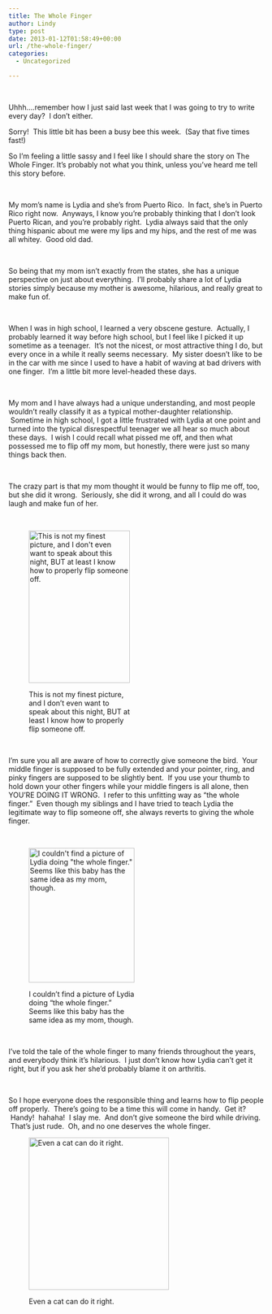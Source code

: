 ```yaml
---
title: The Whole Finger
author: Lindy
type: post
date: 2013-01-12T01:58:49+00:00
url: /the-whole-finger/
categories:
  - Uncategorized

---
```

&nbsp;

Uhhh&#8230;.remember how I just said last week that I was going to try to write every day?  I don&#8217;t either.

Sorry!  This little bit has been a busy bee this week.  (Say that five times fast!)
  
So I&#8217;m feeling a little sassy and I feel like I should share the story on The Whole Finger. It&#8217;s probably not what you think, unless you&#8217;ve heard me tell this story before.

&nbsp;

My mom&#8217;s name is Lydia and she&#8217;s from Puerto Rico.  In fact, she&#8217;s in Puerto Rico right now.  Anyways, I know you&#8217;re probably thinking that I don&#8217;t look Puerto Rican, and you&#8217;re probably right.  Lydia always said that the only thing hispanic about me were my lips and my hips, and the rest of me was all whitey.  Good old dad.

&nbsp;

So being that my mom isn&#8217;t exactly from the states, she has a unique perspective on just about everything.  I&#8217;ll probably share a lot of Lydia stories simply because my mother is awesome, hilarious, and really great to make fun of.

&nbsp;

When I was in high school, I learned a very obscene gesture.  Actually, I probably learned it way before high school, but I feel like I picked it up sometime as a teenager.  It&#8217;s not the nicest, or most attractive thing I do, but every once in a while it really seems necessary.  My sister doesn&#8217;t like to be in the car with me since I used to have a habit of waving at bad drivers with one finger.  I&#8217;m a little bit more level-headed these days.

&nbsp;

My mom and I have always had a unique understanding, and most people wouldn&#8217;t really classify it as a typical mother-daughter relationship.  Sometime in high school, I got a little frustrated with Lydia at one point and turned into the typical disrespectful teenager we all hear so much about these days.  I wish I could recall what pissed me off, and then what possessed me to flip off my mom, but honestly, there were just so many things back then.

&nbsp;

The crazy part is that my mom thought it would be funny to flip me off, too, but she did it wrong.  Seriously, she did it wrong, and all I could do was laugh and make fun of her.

&nbsp;<figure id="attachment_1026" class="thumbnail wp-caption alignnone" style="width: 199px">

<img class="size-medium wp-image-1026" alt="This is not my finest picture, and I don't even want to speak about this night, BUT at least I know how to properly flip someone off.  " src="/wp-content/uploads/flipping-off-199x300.jpg" width="199" height="300" srcset="/wp-contentuploads/flipping-off-199x300.jpg 199w, /wp-contentuploads/flipping-off.jpg 402w" sizes="(max-width: 199px) 100vw, 199px" /><figcaption class="caption wp-caption-text">This is not my finest picture, and I don&#8217;t even want to speak about this night, BUT at least I know how to properly flip someone off.</figcaption></figure> 

&nbsp;

I&#8217;m sure you all are aware of how to correctly give someone the bird.  Your middle finger is supposed to be fully extended and your pointer, ring, and pinky fingers are supposed to be slightly bent.  If you use your thumb to hold down your other fingers while your middle fingers is all alone, then YOU&#8217;RE DOING IT WRONG.  I refer to this unfitting way as &#8220;the whole finger.&#8221;  Even though my siblings and I have tried to teach Lydia the legitimate way to flip someone off, she always reverts to giving the whole finger.

&nbsp;<figure id="attachment_1027" class="thumbnail wp-caption alignnone" style="width: 208px">

<img class="size-full wp-image-1027" alt="I couldn't find a picture of Lydia doing &quot;the whole finger.&quot;  Seems like this baby has the same idea as my mom, though.  " src="/wp-content/uploads/the-whole-finger.jpg" width="208" height="265" /><figcaption class="caption wp-caption-text">I couldn&#8217;t find a picture of Lydia doing &#8220;the whole finger.&#8221; Seems like this baby has the same idea as my mom, though.</figcaption></figure> 

&nbsp;

I&#8217;ve told the tale of the whole finger to many friends throughout the years, and everybody think it&#8217;s hilarious.  I just don&#8217;t know how Lydia can&#8217;t get it right, but if you ask her she&#8217;d probably blame it on arthritis.

&nbsp;

So I hope everyone does the responsible thing and learns how to flip people off properly.  There&#8217;s going to be a time this will come in handy.  Get it?  Handy!  hahaha!  I slay me.  And don&#8217;t give someone the bird while driving.  That&#8217;s just rude.  Oh, and no one deserves the whole finger.<figure id="attachment_1028" class="thumbnail wp-caption alignnone" style="width: 276px">

<img class="size-full wp-image-1028" alt="Even a cat can do it right.  " src="/wp-content/uploads/cat.jpg" width="276" height="300" /><figcaption class="caption wp-caption-text">Even a cat can do it right.</figcaption></figure>